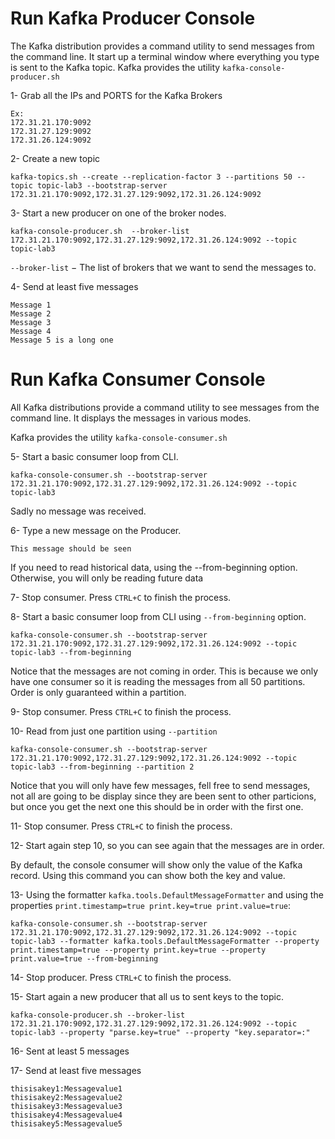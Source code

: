 Run Kafka Producer Console
=======

The Kafka distribution provides a command utility to send messages from the command line. It start up a terminal window where everything you type is sent to the Kafka topic.
Kafka provides the utility `kafka-console-producer.sh`

1- Grab all the IPs and PORTS for the Kafka Brokers

```
Ex: 
172.31.21.170:9092
172.31.27.129:9092
172.31.26.124:9092
```

2- Create a new topic

```
kafka-topics.sh --create --replication-factor 3 --partitions 50 --topic topic-lab3 --bootstrap-server 172.31.21.170:9092,172.31.27.129:9092,172.31.26.124:9092
```

3- Start a new producer on one of the broker nodes.

```
kafka-console-producer.sh  --broker-list 172.31.21.170:9092,172.31.27.129:9092,172.31.26.124:9092 --topic topic-lab3
```

`--broker-list` − The list of brokers that we want to send the messages to. 

4- Send at least five messages

```
Message 1
Message 2
Message 3
Message 4
Message 5 is a long one
```

Run Kafka Consumer Console
====
All Kafka distributions provide a command utility to see messages from the command line. It displays the messages in various modes.

Kafka provides the utility `kafka-console-consumer.sh`

5- Start a basic consumer loop from CLI.

```
kafka-console-consumer.sh --bootstrap-server 172.31.21.170:9092,172.31.27.129:9092,172.31.26.124:9092 --topic topic-lab3 
```

Sadly no message was received.

6- Type a new message on the Producer.

```
This message should be seen
```

If you need to read historical data, using the --from-beginning option. Otherwise, you will only be reading future data

7- Stop consumer. Press `CTRL+C` to finish the process.

8- Start a basic consumer loop from CLI using `--from-beginning` option.

```
kafka-console-consumer.sh --bootstrap-server 172.31.21.170:9092,172.31.27.129:9092,172.31.26.124:9092 --topic topic-lab3 --from-beginning
```

Notice that the messages are not coming in order. This is because we only have one consumer so it is reading the messages from all 50 partitions. Order is only guaranteed within a partition.

9- Stop consumer. Press `CTRL+C` to finish the process.

10- Read from just one partition using `--partition`

```
kafka-console-consumer.sh --bootstrap-server 172.31.21.170:9092,172.31.27.129:9092,172.31.26.124:9092 --topic topic-lab3 --from-beginning --partition 2
```

Notice that you will only have few messages, fell free to send messages, not all are going to be display since they are been sent to other particions, but once you get the next one this should be in order with the first one.

11- Stop consumer. Press `CTRL+C` to finish the process.

12- Start again step 10, so you can see again that the messages are in order.

By default, the console consumer will show only the value of the Kafka record. Using this command you can show both the key and value.

13- Using the formatter `kafka.tools.DefaultMessageFormatter` and using the properties `print.timestamp=true print.key=true print.value=true`:


```
kafka-console-consumer.sh --bootstrap-server 172.31.21.170:9092,172.31.27.129:9092,172.31.26.124:9092 --topic topic-lab3 --formatter kafka.tools.DefaultMessageFormatter --property print.timestamp=true --property print.key=true --property print.value=true --from-beginning
```

14- Stop producer. Press `CTRL+C` to finish the process.

15- Start again a new producer that all us to sent keys to the topic.

```
kafka-console-producer.sh --broker-list 172.31.21.170:9092,172.31.27.129:9092,172.31.26.124:9092 --topic topic-lab3 --property "parse.key=true" --property "key.separator=:"
```

16- Sent at least 5 messages

17- Send at least five messages

```
thisisakey1:Messagevalue1
thisisakey2:Messagevalue2
thisisakey3:Messagevalue3
thisisakey4:Messagevalue4
thisisakey5:Messagevalue5
```





